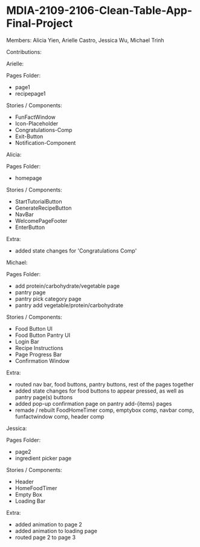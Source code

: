 # MDIA-2109-2106-Clean-Table-App-Final-Project

Members: Alicia Yien, Arielle Castro, Jessica Wu, Michael Trinh

Contributions: 

Arielle: 

Pages Folder: 
  - page1
  - recipepage1

Stories / Components: 
  - FunFactWindow
  - Icon-Placeholder
  - Congratulations-Comp
  - Exit-Button
  - Notification-Component

Alicia:

Pages Folder: 
  - homepage

Stories / Components:
  - StartTutorialButton
  - GenerateRecipeButton
  - NavBar
  - WelcomePageFooter
  - EnterButton

Extra:
  - added state changes for 'Congratulations Comp'

Michael:

Pages Folder: 
  - add protein/carbohydrate/vegetable page
  - pantry page
  - pantry pick category page
  - pantry add vegetable/protein/carbohydrate

Stories / Components: 
  - Food Button UI
  - Food Button Pantry UI
  - Login Bar
  - Recipe Instructions
  - Page Progress Bar
  - Confirmation Window

Extra:
  - routed nav bar, food buttons, pantry buttons, rest of the pages together
  - added state changes for food buttons to appear pressed, as well as pantry page(s) buttons
  - added pop-up confirmation page on pantry add-{items} pages
  - remade / rebuilt FoodHomeTimer comp, emptybox comp, navbar comp, funfactwindow comp, header comp

Jessica:

Pages Folder: 
  - page2
  - ingredient picker page

Stories / Components:
  - Header
  - HomeFoodTimer
  - Empty Box
  - Loading Bar

Extra: 
  - added animation to page 2
  - added animation to loading page
  - routed page 2 to page 3
